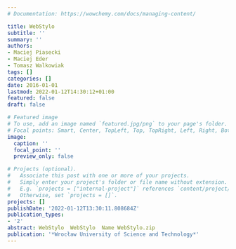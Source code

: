 ```yaml
---
# Documentation: https://wowchemy.com/docs/managing-content/

title: WebStylo
subtitle: ''
summary: ''
authors:
- Maciej Piasecki
- Maciej Eder
- Tomasz Walkowiak
tags: []
categories: []
date: 2016-01-01
lastmod: 2022-01-12T14:30:12+01:00
featured: false
draft: false

# Featured image
# To use, add an image named `featured.jpg/png` to your page's folder.
# Focal points: Smart, Center, TopLeft, Top, TopRight, Left, Right, BottomLeft, Bottom, BottomRight.
image:
  caption: ''
  focal_point: ''
  preview_only: false

# Projects (optional).
#   Associate this post with one or more of your projects.
#   Simply enter your project's folder or file name without extension.
#   E.g. `projects = ["internal-project"]` references `content/project/deep-learning/index.md`.
#   Otherwise, set `projects = []`.
projects: []
publishDate: '2022-01-12T13:30:11.808684Z'
publication_types:
- '2'
abstract: WebStylo  WebStylo  Name WebStylo.zip
publication: '*Wrocław University of Science and Technology*'
---
```

